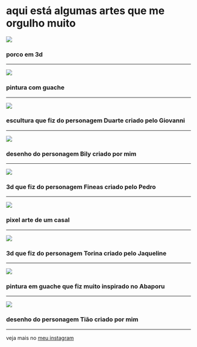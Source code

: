 

# aqui está algumas artes que me orgulho muito
  

![](https://alex3aguiar.github.io/alex3aguiar/arts/porco.jpg)
### porco em 3d

  <hr>


![](https://alex3aguiar.github.io/alex3aguiar/arts/azul.jpg)
### pintura com guache

  <hr>


![](https://alex3aguiar.github.io/alex3aguiar/arts/duarte.jpg)
### escultura  que fiz do personagem Duarte criado pelo Giovanni

  <hr>


![](https://alex3aguiar.github.io/alex3aguiar/arts/bily.jpg)
### desenho do personagem Bily criado por mim

  <hr>


![](https://alex3aguiar.github.io/alex3aguiar/arts/fineas.jpg)
### 3d  que fiz do personagem Fineas criado pelo Pedro

  <hr>


![](https://alex3aguiar.github.io/alex3aguiar/arts/pixelart.jpg)
### pixel arte de um casal

  <hr>


![](https://alex3aguiar.github.io/alex3aguiar/arts/torina.jpg)
### 3d  que fiz do personagem Torina criado pelo Jaqueline

  <hr>


![](https://alex3aguiar.github.io/alex3aguiar/arts/urubu.jpg)
### pintura em guache que fiz muito inspirado no Abaporu

  <hr>


![](https://alex3aguiar.github.io/alex3aguiar/arts/tiao.jpeg)
### desenho do personagem Tião criado por mim

  <hr>

veja mais no <a href="https://www.instagram.com/alex3aguiar/">meu instagram</a>
